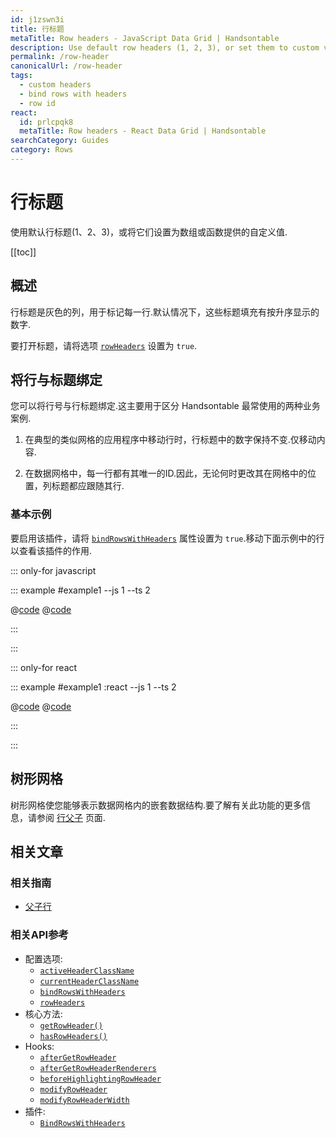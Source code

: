 ```yaml
---
id: j1zswn3i
title: 行标题
metaTitle: Row headers - JavaScript Data Grid | Handsontable
description: Use default row headers (1, 2, 3), or set them to custom values provided by an array or a function.
permalink: /row-header
canonicalUrl: /row-header
tags:
  - custom headers
  - bind rows with headers
  - row id
react:
  id: prlcpqk8
  metaTitle: Row headers - React Data Grid | Handsontable
searchCategory: Guides
category: Rows
---
```


# 行标题

使用默认行标题(1、2、3)，或将它们设置为数组或函数提供的自定义值.

[[toc]]

## 概述

行标题是灰色的列，用于标记每一行.默认情况下，这些标题填充有按升序显示的数字.

要打开标题，请将选项 [`rowHeaders`](@/api/options.md#rowheaders) 设置为 `true`.

## 将行与标题绑定

您可以将行号与行标题绑定.这主要用于区分 Handsontable 最常使用的两种业务案例.

1. 在典型的类似网格的应用程序中移动行时，行标题中的数字保持不变.仅移动内容.

2. 在数据网格中，每一行都有其唯一的ID.因此，无论何时更改其在网格中的位置，列标题都应跟随其行.

### 基本示例

要启用该插件，请将 [`bindRowsWithHeaders`](@/api/options.md#bindrowswithheaders) 属性设置为 `true`.移动下面示例中的行以查看该插件的作用.

::: only-for javascript

::: example #example1 --js 1 --ts 2

@[code](@/content/guides/rows/row-header/javascript/example1.js)
@[code](@/content/guides/rows/row-header/javascript/example1.ts)

:::

:::

::: only-for react

::: example #example1 :react --js 1 --ts 2

@[code](@/content/guides/rows/row-header/react/example1.jsx)
@[code](@/content/guides/rows/row-header/react/example1.tsx)

:::

:::

## 树形网格

树形网格使您能够表示数据网格内的嵌套数据结构.要了解有关此功能的更多信息，请参阅 [行父子](@/guides/rows/row-parent-child/row-parent-child.md) 页面.

## 相关文章

### 相关指南

<div class="boxes-list gray">

- [父子行](@/guides/rows/row-parent-child/row-parent-child.md)

</div>

### 相关API参考

- 配置选项:
  - [`activeHeaderClassName`](@/api/options.md#activeheaderclassname)
  - [`currentHeaderClassName`](@/api/options.md#currentheaderclassname)
  - [`bindRowsWithHeaders`](@/api/options.md#bindrowswithheaders)
  - [`rowHeaders`](@/api/options.md#rowheaders)
- 核心方法:
  - [`getRowHeader()`](@/api/core.md#getrowheader)
  - [`hasRowHeaders()`](@/api/core.md#hasrowheaders)
- Hooks:
  - [`afterGetRowHeader`](@/api/hooks.md#aftergetrowheader)
  - [`afterGetRowHeaderRenderers`](@/api/hooks.md#aftergetrowheaderrenderers)
  - [`beforeHighlightingRowHeader`](@/api/hooks.md#beforehighlightingrowheader)
  - [`modifyRowHeader`](@/api/hooks.md#modifyrowheader)
  - [`modifyRowHeaderWidth`](@/api/hooks.md#modifyrowheaderwidth)
- 插件:
  - [`BindRowsWithHeaders`](@/api/bindRowsWithHeaders.md)

